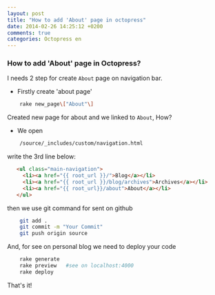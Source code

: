 ```yaml
---
layout: post
title: "How to add 'About' page in octopress"
date: 2014-02-26 14:25:12 +0200
comments: true
categories: Octopress en
---
```


### How to add 'About' page in Octopress?

I needs 2 step for create `About` page on navigation bar.

- Firstly create 'about page'

``` bash
    rake new_page\["About"\]
```

Created new page for about and we linked to `About`, How?

- We open

``` bash
    /source/_includes/custom/navigation.html
```

 write the 3rd line below:


``` html
   <ul class="main-navigation">
     <li><a href="{{ root_url }}/">Blog</a></li>
     <li><a href="{{ root_url }}/blog/archives">Archives</a></li>
     <li><a href="{{ root_url}}/about">About</a></li>
   </ul>
```
then we use git command for sent on github


``` bash
    git add .
    git commit -m "Your Commit"
    git push origin source
```
And, for see on personal blog we need to deploy your code

``` bash
    rake generate
    rake preview   #see on localhost:4000
    rake deploy
```

That's it!